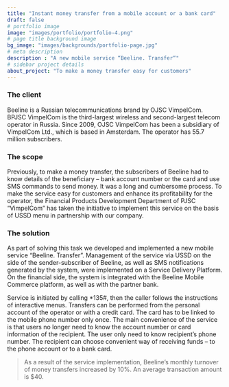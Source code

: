 ```yaml
---
title: "Instant money transfer from a mobile account or a bank card"
draft: false
# portfolio image
image: "images/portfolio/portfolio-4.png"
# page title background image
bg_image: "images/backgrounds/portfolio-page.jpg"
# meta description
description : "A new mobile service “Beeline. Transfer“"
# sidebar project details
about_project: "To make a money transfer easy for customers"
---
```


### The client

Beeline is a Russian telecommunications brand by OJSC VimpelCom. BPJSC VimpelCom is the third-largest wireless and second-largest telecom operator in Russia. Since 2009, OJSC VimpelCom has been a subsidiary of VimpelCom Ltd., which is based in Amsterdam. The operator has 55.7 million subscribers.

### The scope

Previously, to make a money transfer, the subscribers of Beeline had to know details of the beneficiary – bank account number or the card and use SMS commands to send money. It was a long and cumbersome process. To make the service easy for customers and enhance its profitability for the operator, the Financial Products Development Department of PJSC “VimpelCom” has taken the initiative to implement this service on the basis of USSD menu in partnership with our company.

### The solution

As part of solving this task we developed and implemented a new mobile service “Beeline. Transfer”. Management of the service via USSD on the side of the sender-subscriber of Beeline, as well as SMS notifications generated by the system, were implemented on a Service Delivery Platform. On the financial side, the system is integrated with the Beeline Mobile Commerce platform, as well as with the partner bank.

Service is initiated by calling *135#, then the caller follows the instructions of interactive menus. Transfers can be performed from the personal account of the operator or with a credit card. The card has to be linked to the mobile phone number only once. The main convenience of the service is that users no longer need to know the account number or card information of the recipient. The user only need to know recipient’s phone number. The recipient can choose convenient way of receiving funds – to the phone account or to a bank card.
> As a result of the service implementation, Beeline’s monthly turnover of money transfers increased by 10%. An average transaction amount is $40.